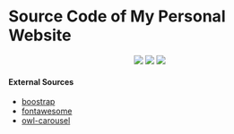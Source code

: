 # Source Code of My Personal Website
<p align="center">
        <img src="https://img.shields.io/badge/Version-1.3.2-blue.svg">
        <img src="https://img.shields.io/badge/License-GPLv3-yellow.svg">
        <img src="https://img.shields.io/badge/Build-Stable-green.svg">
</p>

#### External Sources

- [boostrap](https://getbootstrap.com/)
- [fontawesome](https://fontawesome.io/)
- [owl-carousel](https://owlcarousel2.github.io/OwlCarousel2/)